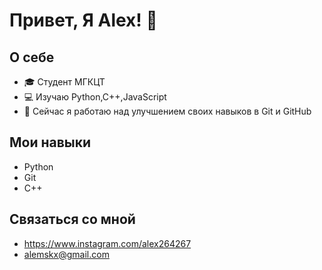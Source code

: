 # Привет, Я Alex! 👋

## О себе
- 🎓 Студент МГКЦТ
- 💻 Изучаю Python,C++,JavaScript
- 🌱 Сейчас я работаю над улучшением своих навыков в Git и GitHub

## Мои навыки
- Python
- Git
- C++

## Связаться со мной
- https://www.instagram.com/alex264267
- alemskx@gmail.com
